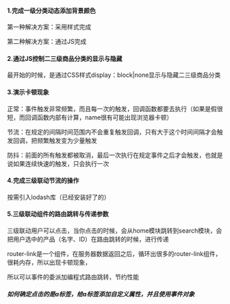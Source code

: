 #### 1.完成一级分类动态添加背景颜色

第一种解决方案：采用样式完成

第二种解决方案：通过JS完成

#### 2.通过JS控制二三级商品分类的显示与隐藏

最开始的时候，是通过CSS样式display：block|none显示与隐藏二三级商品分类

#### 3.演示卡顿现象

正常：事件触发非常频繁，而且每一次的触发，回调函数都要去执行（如果是假很短，而回调函数内部有计算，name很有可能出现浏览器卡顿）

节流：在规定的间隔时间范围内不会重复触发回调，只有大于这个时间间隔才会触发回调，把频繁触发变为少量触发

防抖：前面的所有触发都被取消，最后一次执行在规定事件之后才会触发，也就是说如果连续快速的触发，只会执行一次

#### 4.完成三级联动节流的操作

按需引入lodash库（已经安装好了的）

#### 5.三级联动组件的路由跳转与传递参数

三级联动用户可以点击，当你点击的时候，会从home模块跳转到search模块，会把用户选中的产品（名字、ID）在路由跳转的时候，进行传递



router-link是一个组件，在服务器数据返回之后，循环出很多的router-link组件，很耗内存，所以出现卡顿现象，

所以可以事件的委派加编程式路由跳转，节约性能

##### 如何确定点击的是a标签，给a标签添加自定义属性，并且使用事件对象